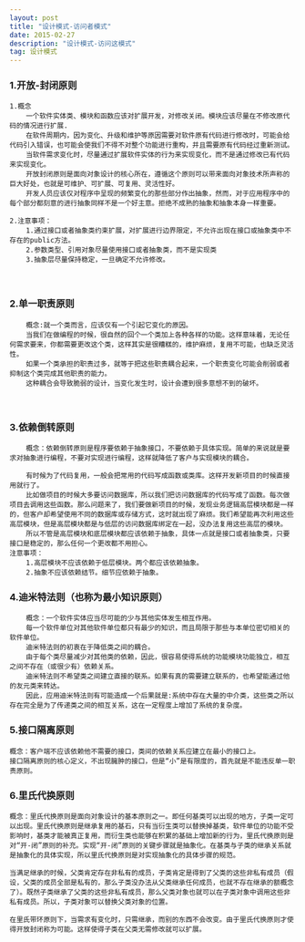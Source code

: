 ```yaml
---
layout: post
title: "设计模式-访问者模式"
date: 2015-02-27
description: "设计模式-访问这模式"
tag: 设计模式
---   
```




### 1.开放-封闭原则
    
    1.概念
        一个软件实体类、模块和函数应该对扩展开发，对修改关闭。模块应该尽量在不修改原代码的情况进行扩展.
        在软件周期内，因为变化、升级和维护等原因需要对软件原有代码进行修改时，可能会给代码引入错误，也可能会使我们不得不对整个功能进行重构，并且需要原有代码经过重新测试。
        当软件需求变化时，尽量通过扩展软件实体的行为来实现变化，而不是通过修改已有代码来实现变化。
        开放封闭原则是面向对象设计的核心所在，遵循这个原则可以带来面向对象技术所声称的巨大好处，也就是可维护、可扩展、可复用、灵活性好。
        开发人员应该仅对程序中呈现的频繁变化的那些部分作出抽象，然而，对于应用程序中的每个部分都刻意的进行抽象同样不是一个好主意。拒绝不成熟的抽象和抽象本身一样重要。
    
    2.注意事项：
        1.通过接口或者抽象类约束扩展，对扩展进行边界限定，不允许出现在接口或抽象类中不存在的public方法。
        2.参数类型、引用对象尽量使用接口或者抽象类，而不是实现类
        3.抽象层尽量保持稳定，一旦确定不允许修改。
　　    
### 2.单一职责原则
        概念:就一个类而言，应该仅有一个引起它变化的原因。
        当我们在做编程的时候，很自然的回个一个类加上各种各样的功能。这样意味着，无论任何需求要来，你都需要更改这个类，这样其实是很糟糕的，维护麻烦，复用不可能，也缺乏灵活性。
        如果一个类承担的职责过多，就等于把这些职责耦合起来，一个职责变化可能会削弱或者抑制这个类完成其他职责的能力。
        这种耦合会导致脆弱的设计，当变化发生时，设计会遭到很多意想不到的破坏。
　　
### 3.依赖倒转原则
        概念：依赖倒转原则是程序要依赖于抽象接口，不要依赖于具体实现。简单的来说就是要求对抽象进行编程，不要对实现进行编程，这样就降低了客户与实现模块的耦合。
        
        有时候为了代码复用，一般会把常用的代码写成函数或类库。这样开发新项目的时候直接用就行了。
        比如做项目的时候大多要访问数据库，所以我们把访问数据库的代码写成了函数。每次做项目去调用这些函数。那么问题来了，我们要做新项目的时候，发现业务逻辑高层模块都是一样的，但客户却希望使用不同的数据库或存储方式，这时就出现了麻烦。我们希望能再次利用这些高层模块，但是高层模块都是与低层的访问数据库绑定在一起，没办法复用这些高层的模块。
        所以不管是高层模块和底层模块都应该依赖于抽象，具体一点就是接口或者抽象类，只要接口是稳定的，那么任何一个更改都不用担心。
    注意事项：
        1.高层模块不应该依赖于低层模块。两个都应该依赖抽象。
        2.抽象不应该依赖结节。细节应依赖于抽象。

### 4.迪米特法则（也称为最小知识原则）
        概念：一个软件实体应当尽可能的少与其他实体发生相互作用。
        每一个软件单位对其他软件单位都只有最少的知识，而且局限于那些与本单位密切相关的软件单位。
        迪米特法则的初衷在于降低类之间的耦合。
        由于每个类尽量减少对其他类的依赖，因此，很容易使得系统的功能模块功能独立，相互之间不存在（或很少有）依赖关系。
        迪米特法则不希望类之间建立直接的联系。如果有真的需要建立联系的，也希望能通过他的友元类来转达。
        因此，应用迪米特法则有可能造成一个后果就是:系统中存在大量的中介类，这些类之所以存在完全是为了传递类之间的相互关系，这在一定程度上增加了系统的复杂度。

### 5.接口隔离原则
    概念：客户端不应该依赖他不需要的接口，类间的依赖关系应建立在最小的接口上。
    接口隔离原则的核心定义，不出现臃肿的接口，但是“小”是有限度的，首先就是不能违反单一职责原则。

### 6.里氏代换原则
    概念：里氏代换原则是面向对象设计的基本原则之一。即任何基类可以出现的地方，子类一定可以出现。里氏代换原则是继承复用的基石，只有当衍生类可以替换掉基类，软件单位的功能不受影响时，基类才能被真正复用，而衍生类也能够在积累的基础上增加新的行为，里氏代换原则是对“开-闭”原则的补充。实现“开-闭”原则的关键步骤就是抽象化。在基类与子类的继承关系就是抽象化的具体实现，所以里氏代换原则是对实现抽象化的具体步骤的规范。

    当满足继承的时候，父类肯定存在非私有的成员，子类肯定是得到了父类的这些非私有成员（假设，父类的成员全部是私有的，那么子类没办法从父类继承任何成员，也就不存在继承的额概念了）。既然子类继承了父类的这些非私有成员，那么父类对象也就可以在子类对象中调用这些非私有成员。所以，子类对象可以替换父类对象的位置。

    在里氏带环原则下，当需求有变化时，只需继承，而别的东西不会改变。由于里氏代换原则才使得开放封闭称为可能。这样使得子类在父类无需修改就可以扩展。　　